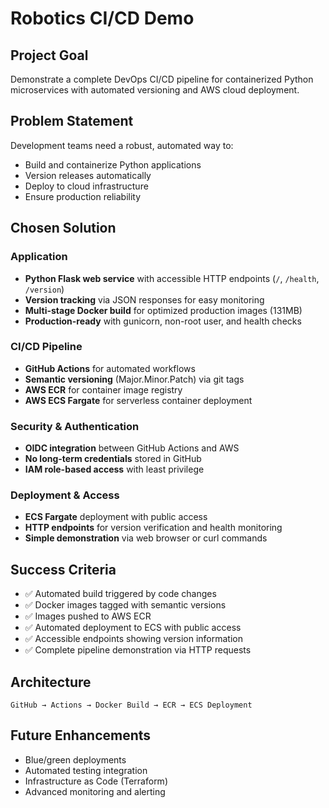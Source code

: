 # Robotics CI/CD Demo

## Project Goal
Demonstrate a complete DevOps CI/CD pipeline for containerized Python microservices with automated versioning and AWS cloud deployment.

## Problem Statement
Development teams need a robust, automated way to:
- Build and containerize Python applications
- Version releases automatically
- Deploy to cloud infrastructure
- Ensure production reliability

## Chosen Solution

### Application
- **Python Flask web service** with accessible HTTP endpoints (`/`, `/health`, `/version`)
- **Version tracking** via JSON responses for easy monitoring
- **Multi-stage Docker build** for optimized production images (131MB)
- **Production-ready** with gunicorn, non-root user, and health checks

### CI/CD Pipeline
- **GitHub Actions** for automated workflows
- **Semantic versioning** (Major.Minor.Patch) via git tags
- **AWS ECR** for container image registry
- **AWS ECS Fargate** for serverless container deployment

### Security & Authentication
- **OIDC integration** between GitHub Actions and AWS
- **No long-term credentials** stored in GitHub
- **IAM role-based access** with least privilege

### Deployment & Access
- **ECS Fargate** deployment with public access
- **HTTP endpoints** for version verification and health monitoring
- **Simple demonstration** via web browser or curl commands

## Success Criteria
- ✅ Automated build triggered by code changes
- ✅ Docker images tagged with semantic versions  
- ✅ Images pushed to AWS ECR
- ✅ Automated deployment to ECS with public access
- ✅ Accessible endpoints showing version information
- ✅ Complete pipeline demonstration via HTTP requests

## Architecture
```
GitHub → Actions → Docker Build → ECR → ECS Deployment
```

## Future Enhancements
- Blue/green deployments
- Automated testing integration
- Infrastructure as Code (Terraform)
- Advanced monitoring and alerting